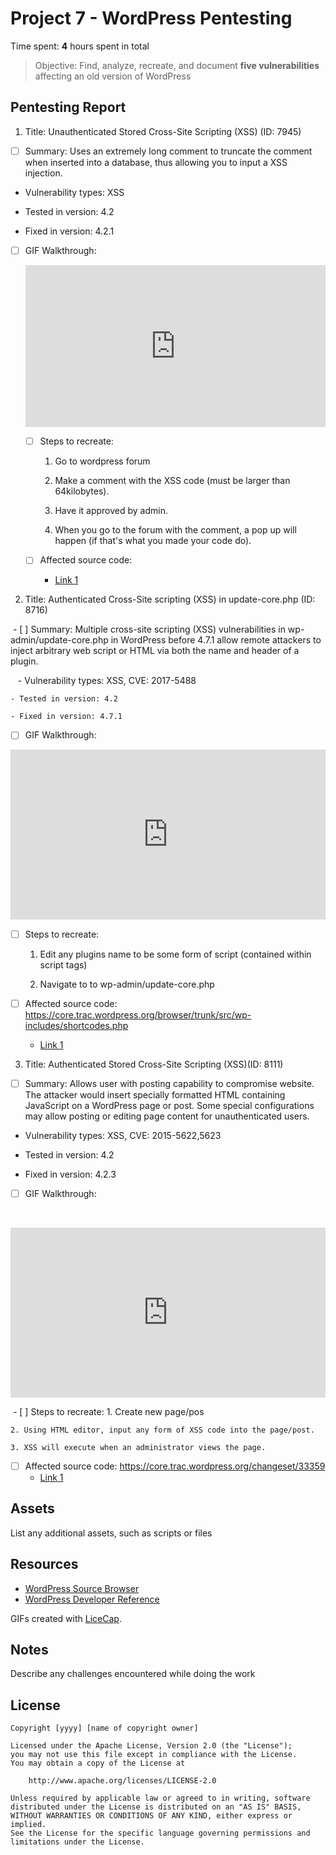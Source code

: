 # Project 7 - WordPress Pentesting

Time spent: **4** hours spent in total

> Objective: Find, analyze, recreate, and document **five vulnerabilities** affecting an old version of WordPress

## Pentesting Report

1. Title: Unauthenticated Stored Cross-Site Scripting (XSS) (ID: 7945)

- [ ] Summary: Uses an extremely long comment to truncate the comment when inserted into a database, thus allowing you to input a XSS injection.

- Vulnerability types: XSS

- Tested in version: 4.2

- Fixed in version: 4.2.1

- [ ] GIF Walkthrough: 
  
  <div style='position:relative;padding-bottom:54%'><iframe src='https://gfycat.com/ifr/GargantuanBelatedHedgehog' frameborder='0' scrolling='no' width='100%' height='100%' style='position:absolute;top:0;left:0' allowfullscreen></iframe></div>
  
  
  - [ ] Steps to recreate: 
  
	1. Go to wordpress forum
	
	2. Make a comment with the XSS code (must be larger than 64kilobytes).
		
	3. Have it approved by admin.
	
	4. When you go to the forum with the comment, a pop up will happen (if that's what you 		made your code do).
	
  - [ ] Affected source code:
    - [Link 1](https://klikki.fi/adv/wordpress2.html)
    
2. Title: Authenticated Cross-Site scripting (XSS) in update-core.php (ID: 8716)

  - [ ] Summary: Multiple cross-site scripting (XSS) vulnerabilities in wp-admin/update-core.php in WordPress before 4.7.1 allow remote attackers to inject arbitrary web script or HTML via both the name and header of a plugin.
  
    - Vulnerability types: XSS, CVE: 2017-5488
    
    - Tested in version: 4.2
    
    - Fixed in version: 4.7.1
  - [ ] GIF Walkthrough: 
  
<div style='position:relative;padding-bottom:54%'><iframe src='https://gfycat.com/ifr/ScornfulShimmeringHornbill' frameborder='0' scrolling='no' width='100%' height='100%' style='position:absolute;top:0;left:0' allowfullscreen></iframe></div>  


  - [ ] Steps to recreate:
  
  	1. Edit any plugins name to be some form of script (contained within script tags)
	
	2. Navigate to to wp-admin/update-core.php
	
  - [ ] Affected source code: https://core.trac.wordpress.org/browser/trunk/src/wp-includes/shortcodes.php
    - [Link 1](https://wpvulndb.com/vulnerabilities/8716)
    
3. Title: Authenticated Stored Cross-Site Scripting (XSS)(ID: 8111)

  - [ ] Summary: Allows user with posting capability to compromise website. The attacker would insert specially formatted HTML containing JavaScript on a WordPress page or post. Some special configurations may allow posting or editing page content for unauthenticated users. 

- Vulnerability types: XSS, CVE: 2015-5622,5623

- Tested in version: 4.2

- Fixed in version: 4.2.3

- [ ] GIF Walkthrough: 
  
 <div style='position:relative;padding-bottom:54%'><iframe src='https://gfycat.com/ifr/PointlessThornyBobwhite' frameborder='0' scrolling='no' width='100%' height='100%' style='position:absolute;top:0;left:0' allowfullscreen></iframe></div>
  
  
  - [ ] Steps to recreate:
	1. Create new page/pos
	
	2. Using HTML editor, input any form of XSS code into the page/post.
	
	3. XSS will execute when an administrator views the page.
	
  - [ ] Affected source code: https://core.trac.wordpress.org/changeset/33359
    - [Link 1](https://wpvulndb.com/vulnerabilities/8111)


## Assets

List any additional assets, such as scripts or files

## Resources

- [WordPress Source Browser](https://core.trac.wordpress.org/browser/)
- [WordPress Developer Reference](https://developer.wordpress.org/reference/)

GIFs created with [LiceCap](http://www.cockos.com/licecap/).

## Notes

Describe any challenges encountered while doing the work

## License

    Copyright [yyyy] [name of copyright owner]

    Licensed under the Apache License, Version 2.0 (the "License");
    you may not use this file except in compliance with the License.
    You may obtain a copy of the License at

        http://www.apache.org/licenses/LICENSE-2.0

    Unless required by applicable law or agreed to in writing, software
    distributed under the License is distributed on an "AS IS" BASIS,
    WITHOUT WARRANTIES OR CONDITIONS OF ANY KIND, either express or implied.
    See the License for the specific language governing permissions and
    limitations under the License.
